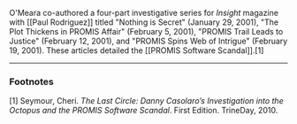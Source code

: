 O'Meara co-authored a four-part investigative series for *Insight* magazine with [[Paul Rodriguez]] titled "Nothing is Secret" (January 29, 2001), "The Plot Thickens in PROMIS Affair" (February 5, 2001), "PROMIS Trail Leads to Justice" (February 12, 2001), and "PROMIS Spins Web of Intrigue" (February 19, 2001). These articles detailed the [[PROMIS Software Scandal]].[1]

---
### Footnotes
[1] Seymour, Cheri. *The Last Circle: Danny Casolaro’s Investigation into the Octopus and the PROMIS Software Scandal*. First Edition. TrineDay, 2010.